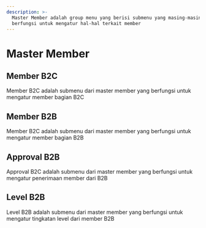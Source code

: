 ```yaml
---
description: >-
  Master Member adalah group menu yang berisi submenu yang masing-masing
  berfungsi untuk mengatur hal-hal terkait member
---
```


# Master Member

## Member B2C

Member B2C adalah submenu dari master member yang berfungsi untuk mengatur member bagian B2C

## Member B2B

Member B2C adalah submenu dari master member yang berfungsi untuk mengatur member bagian B2B

## Approval B2B

Approval B2C adalah submenu dari master member yang berfungsi untuk mengatur penerimaan member dari B2B

## Level B2B

Level B2B adalah submenu dari master member yang berfungsi untuk mengatur tingkatan level dari member B2B

